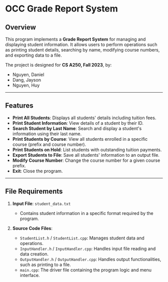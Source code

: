# OCC Grade Report System

## Overview
This program implements a **Grade Report System** for managing and displaying student information. It allows users to perform operations such as printing student details, searching by name, modifying course numbers, and exporting data to a file.

The project is designed for **CS A250, Fall 2023**, by:
- Nguyen, Daniel
- Dang, Jayson
- Nguyen, Huy

---

## Features
- **Print All Students**: Displays all students' details including tuition fees.
- **Print Student Information**: View details of a student by their ID.
- **Search Student by Last Name**: Search and display a student's information using their last name.
- **Print Students by Course**: View all students enrolled in a specific course (prefix and course number).
- **Print Students on Hold**: List students with outstanding tuition payments.
- **Export Students to File**: Save all students' information to an output file.
- **Modify Course Number**: Change the course number for a given course prefix.
- **Exit**: Close the program.

---

## File Requirements
1. **Input File**: `student_data.txt`
   - Contains student information in a specific format required by the program.

2. **Source Code Files**:
   - `StudentList.h` / `StudentList.cpp`: Manages student data and operations.
   - `InputHandler.h` / `InputHandler.cpp`: Handles input file reading and data creation.
   - `OutputHandler.h` / `OutputHandler.cpp`: Handles output functionalities, such as printing to a file.
   - `main.cpp`: The driver file containing the program logic and menu interface.
